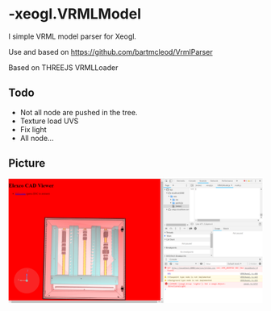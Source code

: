 # -xeogl.VRMLModel

I simple VRML model parser for Xeogl.

Use and based on https://github.com/bartmcleod/VrmlParser 

Based on THREEJS VRMLLoader

## Todo

- Not all node are pushed in the tree.
- Texture load UVS
- Fix light
- All node...
## Picture
![2019-02-23_20h10_42](2019-02-23_20h10_42.png)
